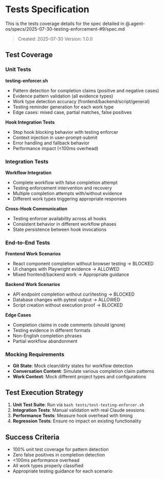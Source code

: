 # Tests Specification

This is the tests coverage details for the spec detailed in @.agent-os/specs/2025-07-30-testing-enforcement-#9/spec.md

> Created: 2025-07-30
> Version: 1.0.0

## Test Coverage

### Unit Tests

**testing-enforcer.sh**
- Pattern detection for completion claims (positive and negative cases)
- Evidence pattern validation (all evidence types)
- Work type detection accuracy (frontend/backend/script/general)
- Testing reminder generation for each work type
- Edge cases: mixed case, partial matches, false positives

**Hook Integration Tests**
- Stop hook blocking behavior with testing enforcer
- Context injection in user-prompt-submit
- Error handling and fallback behavior
- Performance impact (<100ms overhead)

### Integration Tests

**Workflow Integration**
- Complete workflow with false completion attempt
- Testing enforcement intervention and recovery
- Multiple completion attempts with/without evidence
- Different work types triggering appropriate responses

**Cross-Hook Communication**
- Testing enforcer availability across all hooks
- Consistent behavior in different workflow phases
- State persistence between hook invocations

### End-to-End Tests

**Frontend Work Scenarios**
- React component completion without browser testing → BLOCKED
- UI changes with Playwright evidence → ALLOWED
- Mixed frontend/backend work → Appropriate guidance

**Backend Work Scenarios**
- API endpoint completion without curl/testing → BLOCKED
- Database changes with pytest output → ALLOWED
- Script creation without execution proof → BLOCKED

**Edge Cases**
- Completion claims in code comments (should ignore)
- Testing evidence in different formats
- Non-English completion phrases
- Partial workflow abandonment

### Mocking Requirements

- **Git State**: Mock clean/dirty states for workflow detection
- **Conversation Content**: Simulate various completion claim patterns
- **Work Context**: Mock different project types and configurations

## Test Execution Strategy

1. **Unit Test Suite**: Run via `bash tests/test-testing-enforcer.sh`
2. **Integration Tests**: Manual validation with real Claude sessions
3. **Performance Tests**: Measure hook overhead with timing
4. **Regression Tests**: Ensure no impact on existing functionality

## Success Criteria

- 100% unit test coverage for pattern detection
- Zero false positives in completion detection
- <100ms performance overhead
- All work types properly classified
- Appropriate testing guidance for each scenario